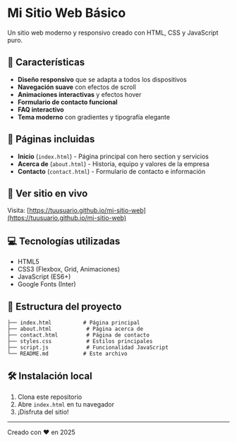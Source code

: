 # Mi Sitio Web Básico

Un sitio web moderno y responsivo creado con HTML, CSS y JavaScript puro.

## 🌟 Características

- **Diseño responsivo** que se adapta a todos los dispositivos
- **Navegación suave** con efectos de scroll
- **Animaciones interactivas** y efectos hover
- **Formulario de contacto funcional**
- **FAQ interactivo**
- **Tema moderno** con gradientes y tipografía elegante

## 📱 Páginas incluidas

- **Inicio** (`index.html`) - Página principal con hero section y servicios
- **Acerca de** (`about.html`) - Historia, equipo y valores de la empresa
- **Contacto** (`contact.html`) - Formulario de contacto e información

## 🚀 Ver sitio en vivo

Visita: [https://tuusuario.github.io/mi-sitio-web](https://tuusuario.github.io/mi-sitio-web)

## 💻 Tecnologías utilizadas

- HTML5
- CSS3 (Flexbox, Grid, Animaciones)
- JavaScript (ES6+)
- Google Fonts (Inter)

## 📁 Estructura del proyecto

```
├── index.html          # Página principal
├── about.html           # Página acerca de
├── contact.html         # Página de contacto
├── styles.css           # Estilos principales
├── script.js            # Funcionalidad JavaScript
└── README.md           # Este archivo
```

## 🛠️ Instalación local

1. Clona este repositorio
2. Abre `index.html` en tu navegador
3. ¡Disfruta del sitio!

---

Creado con ❤️ en 2025
